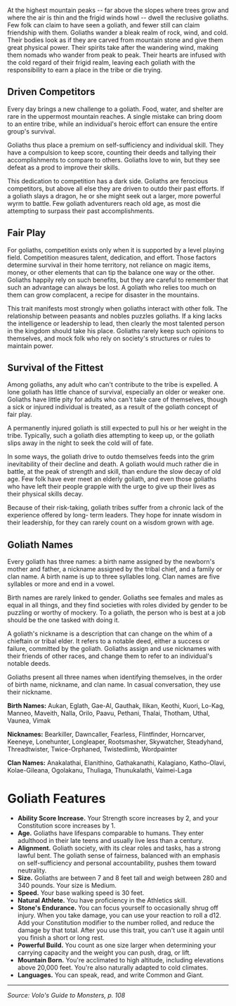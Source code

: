 At the highest mountain peaks -- far above the slopes where trees grow and where the air is thin and the frigid winds howl -- dwell the reclusive goliaths. Few folk can claim to have seen a goliath, and fewer still can claim friendship with them. Goliaths wander a bleak realm of rock, wind, and cold. Their bodies look as if they are carved from mountain stone and give them great physical power. Their spirits take after the wandering wind, making them nomads who wander from peak to peak. Their hearts are infused with the cold regard of their frigid realm, leaving each goliath with the responsibility to earn a place in the tribe or die trying.

## Driven Competitors

Every day brings a new challenge to a goliath. Food, water, and shelter are rare in the uppermost mountain reaches. A single mistake can bring doom to an entire tribe, while an individual's heroic effort can ensure the entire group's survival.

Goliaths thus place a premium on self-sufficiency and individual skill. They have a compulsion to keep score, counting their deeds and tallying their accomplishments to compare to others. Goliaths love to win, but they see defeat as a prod to improve their skills.

This dedication to competition has a dark side. Goliaths are ferocious competitors, but above all else they are driven to outdo their past efforts. If a goliath slays a dragon, he or she might seek out a larger, more powerful wyrm to battle. Few goliath adventurers reach old age, as most die attempting to surpass their past accomplishments.

## Fair Play

For goliaths, competition exists only when it is supported by a level playing field. Competition measures talent, dedication, and effort. Those factors determine survival in their home territory, not reliance on magic items, money, or other elements that can tip the balance one way or the other. Goliaths happily rely on such benefits, but they are careful to remember that such an advantage can always be lost. A goliath who relies too much on them can grow complacent, a recipe for disaster in the mountains.

This trait manifests most strongly when goliaths interact with other folk. The relationship between peasants and nobles puzzles goliaths. If a king lacks the intelligence or leadership to lead, then clearly the most talented person in the kingdom should take his place. Goliaths rarely keep such opinions to themselves, and mock folk who rely on society's structures or rules to maintain power.

## Survival of the Fittest

Among goliaths, any adult who can't contribute to the tribe is expelled. A lone goliath has little chance of survival, especially an older or weaker one. Goliaths have little pity for adults who can't take care of themselves, though a sick or injured individual is treated, as a result of the goliath concept of fair play.

A permanently injured goliath is still expected to pull his or her weight in the tribe. Typically, such a goliath dies attempting to keep up, or the goliath slips away in the night to seek the cold will of fate.

In some ways, the goliath drive to outdo themselves feeds into the grim inevitability of their decline and death. A goliath would much rather die in battle, at the peak of strength and skill, than endure the slow decay of old age. Few folk have ever meet an elderly goliath, and even those goliaths who have left their people grapple with the urge to give up their lives as their physical skills decay.

Because of their risk-taking, goliath tribes suffer from a chronic lack of the experience offered by long- term leaders. They hope for innate wisdom in their leadership, for they can rarely count on a wisdom grown with age.

## Goliath Names

Every goliath has three names: a birth name assigned by the newborn's mother and father, a nickname assigned by the tribal chief, and a family or clan name. A birth name is up to three syllables long. Clan names are five syllables or more and end in a vowel.

Birth names are rarely linked to gender. Goliaths see females and males as equal in all things, and they find societies with roles divided by gender to be puzzling or worthy of mockery. To a goliath, the person who is best at a job should be the one tasked with doing it.

A goliath's nickname is a description that can change on the whim of a chieftain or tribal elder. It refers to a notable deed, either a success or failure, committed by the goliath. Goliaths assign and use nicknames with their friends of other races, and change them to refer to an individual's notable deeds.

Goliaths present all three names when identifying themselves, in the order of birth name, nickname, and clan name. In casual conversation, they use their nickname.

**Birth Names:** Aukan, Eglath, Gae-Al, Gauthak, Ilikan, Keothi, Kuori, Lo-Kag, Manneo, Maveith, Nalla, Orilo, Paavu, Pethani, Thalai, Thotham, Uthal, Vaunea, Vimak

**Nicknames:** Bearkiller, Dawncaller, Fearless, Flintfinder, Horncarver, Keeneye, Lonehunter, Longleaper, Rootsmasher, Skywatcher, Steadyhand, Threadtwister, Twice-Orphaned, Twistedlimb, Wordpainter

**Clan Names:** Anakalathai, Elanithino, Gathakanathi, Kalagiano, Katho-Olavi, Kolae-Gileana, Ogolakanu, Thuliaga, Thunukalathi, Vaimei-Laga

# Goliath Features

 * **Ability Score Increase.** Your Strength score increases by 2, and your Constitution score increases by 1.
 * **Age.** Goliaths have lifespans comparable to humans. They enter adulthood in their late teens and usually live less than a century.
 * **Alignment.** Goliath society, with its clear roles and tasks, has a strong lawful bent. The goliath sense of fairness, balanced with an emphasis on self-sufficiency and personal accountability, pushes them toward neutrality.
 * **Size.** Goliaths are between 7 and 8 feet tall and weigh between 280 and 340 pounds. Your size is Medium.
 * **Speed.** Your base walking speed is 30 feet.
 * **Natural Athlete.** You have proficiency in the Athletics skill.
 * **Stone's Endurance.** You can focus yourself to occasionally shrug off injury. When you take damage, you can use your reaction to roll a d12. Add your Constitution modifier to the number rolled, and reduce the damage by that total. After you use this trait, you can't use it again until you finish a short or long rest.
 * **Powerful Build.** You count as one size larger when determining your carrying capacity and the weight you can push, drag, or lift.
 * **Mountain Born.** You're acclimated to high altitude, including elevations above 20,000 feet. You're also naturally adapted to cold climates.
 * **Languages.** You can speak, read, and write Common and Giant.

----

*Source: Volo's Guide to Monsters, p. 108*
